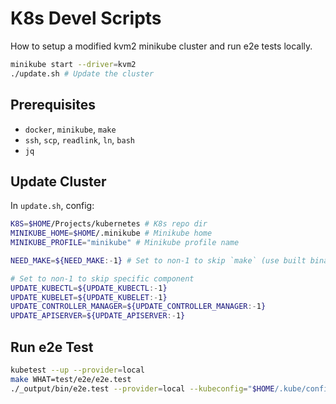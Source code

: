 # K8s Devel Scripts

How to setup a modified kvm2 minikube cluster and run e2e tests locally.

```bash
minikube start --driver=kvm2
./update.sh # Update the cluster
```

## Prerequisites

- `docker`, `minikube`, `make`
- `ssh`, `scp`, `readlink`, `ln`, `bash`
- `jq`

## Update Cluster

In `update.sh`, config:

```bash
K8S=$HOME/Projects/kubernetes # K8s repo dir
MINIKUBE_HOME=$HOME/.minikube # Minikube home
MINIKUBE_PROFILE="minikube" # Minikube profile name

NEED_MAKE=${NEED_MAKE:-1} # Set to non-1 to skip `make` (use built binaries)

# Set to non-1 to skip specific component
UPDATE_KUBECTL=${UPDATE_KUBECTL:-1}
UPDATE_KUBELET=${UPDATE_KUBELET:-1}
UPDATE_CONTROLLER_MANAGER=${UPDATE_CONTROLLER_MANAGER:-1}
UPDATE_APISERVER=${UPDATE_APISERVER:-1}
```

## Run e2e Test

```bash
kubetest --up --provider=local
make WHAT=test/e2e/e2e.test
./_output/bin/e2e.test --provider=local --kubeconfig="$HOME/.kube/config" -ginkgo.focus="XXX"
```
